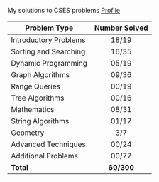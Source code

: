 My solutions to CSES problems
[Profile](https://cses.fi/user/173397)

| Problem Type          | Number Solved |
|-----------------------|:-------------:|
| Introductory Problems |     18/19     |
| Sorting and Searching |     16/35     |
| Dynamic Programming   |     05/19     |
| Graph Algorithms      |     09/36     |
| Range Queries         |     00/19     |
| Tree Algorithms       |     00/16     |
| Mathematics           |     08/31     |
| String Algorithms     |     01/17     |
| Geometry              |      3/7      |
| Advanced Techniques   |     00/24     |
| Additional Problems   |     00/77     |
| **Total**             |   **60/300**  |